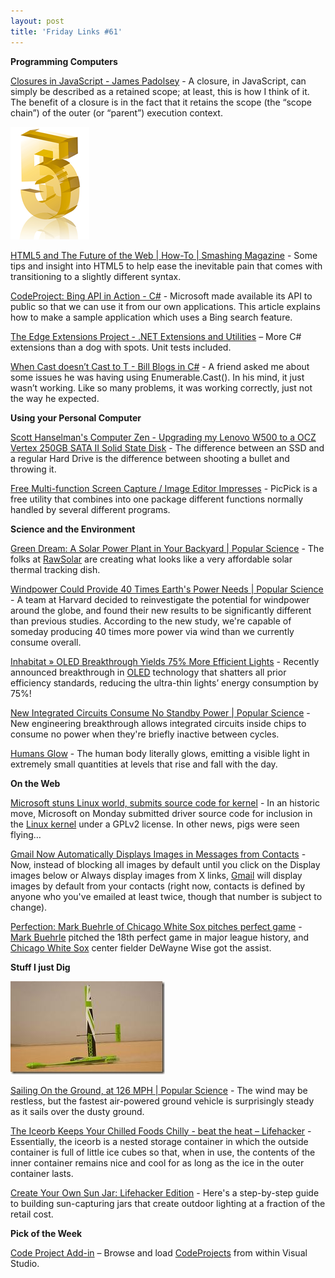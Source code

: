 ```yaml
---
layout: post  
title: 'Friday Links #61'
---
```

**Programming Computers**

[Closures in JavaScript - James Padolsey](http://james.padolsey.com/javascript/closures-in-javascript/) - A closure, in JavaScript, can simply be described as a retained scope; at least, this is how I think of it. The benefit of a closure is in the fact that it retains the scope (the “scope chain”) of the outer (or “parent”) execution context.

![html5_logo](/cdn/images/blog/FridayLinks61_C793/html5_logo.png)

[HTML5 and The Future of the Web | How-To | Smashing Magazine](http://www.smashingmagazine.com/2009/07/16/html5-and-the-future-of-the-web/) - Some tips and insight into HTML5 to help ease the inevitable pain that comes with transitioning to a slightly different syntax.

[CodeProject: Bing API in Action - C#](http://www.codeproject.com/KB/IP/BingAPI.aspx) - Microsoft made available its API to public so that we can use it from our own applications. This article explains how to make a sample application which uses a Bing search feature.

[The Edge Extensions Project - .NET Extensions and Utilities](http://edgeextensions.codeplex.com/) – More C# extensions than a dog with spots. Unit tests included.

[When Cast doesn’t Cast to T - Bill Blogs in C#](http://srtsolutions.com/blogs/billwagner/archive/2009/07/22/when-cast-lt-t-gt-doesn-t-cast-to-t.aspx) - A friend asked me about some issues he was having using Enumerable.Cast(). In his mind, it just wasn’t working. Like so many problems, it was working correctly, just not the way he expected.

**Using your Personal Computer**

[Scott Hanselman's Computer Zen - Upgrading my Lenovo W500 to a OCZ Vertex 250GB SATA II Solid State Disk](http://www.hanselman.com/blog/UpgradingMyLenovoW500ToAOCZVertex250GBSATAIISolidStateDiskSSD.aspx) - The difference between an SSD and a regular Hard Drive is the difference between shooting a bullet and throwing it. 

[Free Multi-function Screen Capture / Image Editor Impresses](http://www.techsupportalert.com/cdn/free-multi-function-screen-capture-image-editor-impresses.htm) - PicPick is a free utility that combines into one package different functions normally handled by several different programs.

**Science and the Environment**

[Green Dream: A Solar Power Plant in Your Backyard | Popular Science](http://www.popsci.com/environment/article/2009-07/green-dream-solar-power-plant-your-backyard) - The folks at [RawSolar](http://raw-solar.com) are creating what looks like a very affordable solar thermal tracking dish.

[Windpower Could Provide 40 Times Earth's Power Needs | Popular Science](http://www.popsci.com/environment/article/2009-07/more-windpower-previously-thought) - A team at Harvard decided to reinvestigate the potential for windpower around the globe, and found their new results to be significantly different than previous studies. According to the new study, we're capable of someday producing 40 times more power via wind than we currently consume overall.

[Inhabitat » OLED Breakthrough Yields 75% More Efficient Lights](http://www.inhabitat.com/2009/07/16/oled-breakthrough-yields-75-more-efficient-lights/) - Recently announced breakthrough in [OLED](http://en.wikipedia.org/wiki/OLED) technology that shatters all prior efficiency standards, reducing the ultra-thin lights’ energy consumption by 75%! 

[New Integrated Circuits Consume No Standby Power | Popular Science](http://www.popsci.com/scitech/article/2009-07/new-integrated-circuits-consume-no-standby-power-computer-chips) - New engineering breakthrough allows integrated circuits inside chips to consume no power when they're briefly inactive between cycles.

[Humans Glow](http://news.aol.com/article/humans-glow/584160) - The human body literally glows, emitting a visible light in extremely small quantities at levels that rise and fall with the day.

**On the Web**

[Microsoft stuns Linux world, submits source code for kernel](http://www.computerworld.com/s/article/9135683/Microsoft_stuns_Linux_world_submits_source_code_for_kernel?source=rss_news) - In an historic move, Microsoft on Monday submitted driver source code for inclusion in the [Linux kernel](http://www.networkworld.com/news/2009/061109-torvalds-proclaims-new-world-order.html) under a GPLv2 license. In other news, pigs were seen flying…

[Gmail Now Automatically Displays Images in Messages from Contacts](http://lifehacker.com/5319455/gmail-now-automatically-displays-images-in-messages-from-contacts) - Now, instead of blocking all images by default until you click on the Display images below or Always display images from X links, [Gmail](http://lifehacker.com/tag/gmail/) will display images by default from your contacts (right now, contacts is defined by anyone who you've emailed at least twice, though that number is subject to change).

[Perfection: Mark Buehrle of Chicago White Sox pitches perfect game](http://www.sun-sentinel.com/sports/nationworld/wire/sns-ap-bba-rays-white-sox,0,5214656.story) - [Mark Buehrle](http://www.sun-sentinel.com/topic/sports/mark-buehrle-PESPT000968.topic) pitched the 18th perfect game in major league history, and [Chicago White Sox](http://www.sun-sentinel.com/topic/sports/baseball/chicago-white-sox-ORSPT000167.topic) center fielder DeWayne Wise got the assist.

**Stuff I just Dig**

![califzephyr_485](/cdn/images/blog/FridayLinks61_C793/califzephyr_485.jpg)

[Sailing On the Ground, at 126 MPH | Popular Science](http://www.popsci.com/scitech/article/2009-06/road-runner) - The wind may be restless, but the fastest air-powered ground vehicle is surprisingly steady as it sails over the dusty ground.

[The Iceorb Keeps Your Chilled Foods Chilly - beat the heat – Lifehacker](http://lifehacker.com/5316944/the-iceorb-keeps-your-chilled-foods-chilly) - Essentially, the iceorb is a nested storage container in which the outside container is full of little ice cubes so that, when in use, the contents of the inner container remains nice and cool for as long as the ice in the outer container lasts.

[Create Your Own Sun Jar: Lifehacker Edition](http://lifehacker.com/5315357/create-your-own-sun-jar-lifehacker-edition/gallery/) - Here's a step-by-step guide to building sun-capturing jars that create outdoor lighting at a fraction of the retail cost.

**Pick of the Week**

[Code Project Add-in](http://geekswithblogs.net/sdorman/archive/2007/08/15/The-Code-Project-Browser-Add-in-for-Visual-Studio.aspx) – Browse and load [CodeProjects](http://www.codeproject.com/) from within Visual Studio.
